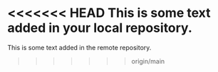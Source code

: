<<<<<<< HEAD
This is some text added in your local repository.
=======
This is some text added in the remote repository.
>>>>>>> origin/main
